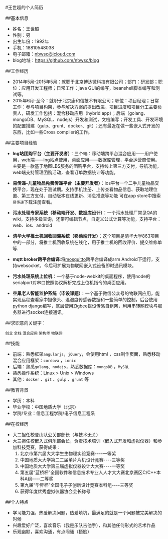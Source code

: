 #王世超的个人简历

##基本信息

* 姓名：王世超
* 性别：男
* 出生年份：1992年
* 手机：18810548038
* 电子邮箱：nbwsc@icloud.com
* blog地址：https://github.com/nbwsc/blog


##工作经历

* 2014年5月-2015年5月：就职于北京博达微科技有限公司；部门：研发部；职位：应用开发工程师；日常工作：java GUI的编写，beanshell脚本编写和测试等。
* 2015年6月-至今：就职于北京康和信技术有限公司；职位：项目经理；日常工作：参与项目构架，参与解决方案的提出改进，项目进度和项目分工主要负责人，研发工作包括：混合移动应用（hybrid app）；后端（golang、mongoDB、MySQL、nodejs）开发和测试，文档编写；开发工具、开发环境的配置搭建（gulp、grunt、docker、git）；还有最近在做一些嵌入式开发的东西，比如一些Cross compiler的工作。

##主要项目经验

* **lng站团购平台（主要开发者）**：三个端：移动端跨平台混合应用——用户使用，web端——lng站点使用，桌面应用——数据库管理，平台运营商使用。
主要是一款基于地图LBS服务的团购平台，支持线上第三方支付，导航功能，web端支持管理团购活动，查看订单数据统计等功能。

* **易传递-儿童物品免费传递平台（主要开发者）**：ios平台一个二手儿童物品交换平台，现在处于测试期。支持手机注册、上传查看物品信息、获取地理位置、第三方支付、自动版本在线更新、消息推送等功能
可在app store中搜索`易传递`下载注册查看。

* **污水处理专家系统（移动端开发、数据库设计）**：一个污水处理厂常见QA的wiki，支持多级查询，还带可编辑节点，自定义公式计算等功能，支持平台：web、ios、android

* **清华大学推土机回收回溯系统（移动端开发）**：这个项目是清华大学863项目中的一部分，将推土机回收系统在线化，用于推土机的回收评价、提交维修单等.

* **mqtt broker跨平台编译**:将[mosquitto](http://mosquitto.org/)跨平台编译成arm Android下运行，支持websocket，今后可扩展为物联网嵌入式设备即时通讯模块。

* **污水处理系统上位机**：一个基于node-webkit的桌面程序，使用node的serialport对串口按照协议解析完成上位机指令的桌面应用。

* **空巢老人智能监护系统（毕设课题）**：一个基于微信公众号的物联网应用，能实现远程查看家中摄像头、温湿度传感器数据和一些简单的控制，后台使用python django编写，底层使用Zigbee搭设传感自组网，利用串转网模块与服务器进行socket连接通讯。

##求职意向关键字：

`创业` `全栈` `混合应用` `架构师` `物联网`

##技能

* 前端：熟悉框架`angularjs`，`jQuery`，会使用html ，css制作页面，熟悉移动混合应用框架：`cordova` ，`ionic` 
* 后端：熟悉`golang`、`nodejs`，熟悉数据库：`mongoDB` ，`MySQL` 
* 熟悉操作系统：Linux > Unix > Windows 
* 其他：`docker` 、`git` 、`gulp` 、`grunt` 等

##教育背景

* 学历：本科
* 毕业学校：中国地质大学（北京）
* 学院/专业：信息工程学院/电子信息工程系

##在校经历

* 大二担任校登山队公关部部长（与技术无关）
* 大三担任校嵌入式俱乐部会长，负责技术培训（嵌入式开发和虚拟仪器）和参加科技竞赛，获得成果：
	1. 北京市第六届⼤大学⽣生物理实验竞赛----一等奖 
	2. 中国地质⼤大学第⼆二届单⽚片机设计竞赛----三等奖 
	3. 中国地质⼤大学第三届虚拟仪器设计⼤大赛----一等奖 
	4. 第五届“蓝桥杯”全国软件和信息技术专业⼈人才⼤大赛北京赛区C/C++本科A组----二等奖 
	5. 第九届“毕昇杯”全国电⼦子创新设计竞赛本科组----三等奖
	6. 获得年度优秀虚拟仪器协会会长称号

##个人特点

* 学习能力强，热爱解决问题，热爱填坑，最满足的就是一个问题被完美解决的时候
* 兴趣爱好广泛，喜欢音乐（我是乐队吉他手），和其他任何形式的艺术作品
* 乐观幽默，喜欢沟通，有点闷骚（捂脸）
